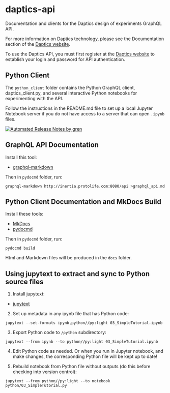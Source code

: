 # daptics-api  <a class="tocSkip">

Documentation and clients for the Daptics design of experiments GraphQL API.

For more information on Daptics technology, please see the Documentation section
of the [Daptics website](https://daptics.ai).

To use the Daptics API, you must first register at the [Daptics website](https://daptics.ai)
to establish your login and password for API authentication.


## Python Client <a class="tocSkip">

The `python_client` folder contains the Python GraphQL client, daptics_client.py,
and several interactive Python notebooks for experimenting with the API.

Follow the instructions in the README.md file to set up a local Jupyter Notebook
server if you do not have access to a server that can open `.ipynb` files.


[![Automated Release Notes by gren](https://img.shields.io/badge/%F0%9F%A4%96-release%20notes-00B2EE.svg)](https://github-tools.github.io/github-release-notes/)


## GraphQL API Documentation <a class="tocSkip">

Install this tool:

* [graphql-markdown]()

Then in `pydocmd` folder, run:

```
graphql-markdown http://inertia.protolife.com:8080/api >graphql_api.md
```

## Python Client Documentation and MkDocs Build <a class="tocSkip">

Install these tools:

* [MkDocs](https://www.mkdocs.org/)
* [pydocmd](https://niklasrosenstein.github.io/pydoc-markdown)

Then in `pydocmd` folder, run:

```
pydocmd build
```

Html and Markdown files will be produced in the `docs` folder.


## Using jupytext to extract and sync to Python source files <a class="tocSkip">

1. Install jupytext:

* [jupytext](https://github.com/mwouts/jupytext)

2. Set up metadata in any ipynb file that has Python code:

```
jupytext --set-formats ipynb,python//py:light 03_SimpleTutorial.ipynb
```

3. Export Python code to `/python` subdirectory:

```
jupytext --from ipynb --to python//py:light 03_SimpleTutorial.ipynb
```

4. Edit Python code as needed. Or when you run in Jupyter notebook, and make changes, the
corresponding Python file will be kept up to date!

5. Rebuild notebook from Python file without outputs (do this before checking into
version control):

```
jupytext --from python//py:light --to notebook python/03_SimpleTutorial.py
```
